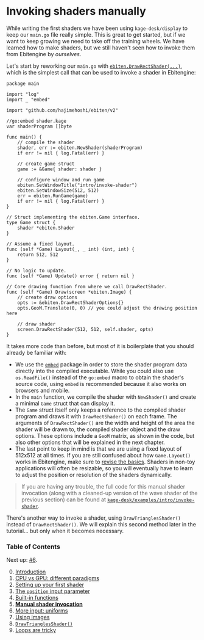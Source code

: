# Invoking shaders manually

While writing the first shaders we have been using `kage-desk/display` to keep our `main.go` file really simple. This is great to get started, but if we want to keep growing we need to take off the training wheels. We have learned how to make shaders, but we still haven't seen how to invoke them from Ebitengine by *ourselves*.

Let's start by reworking our `main.go` with [`ebiten.DrawRectShader(...)`](https://pkg.go.dev/github.com/hajimehoshi/ebiten/v2#Image.DrawRectShader), which is the simplest call that can be used to invoke a shader in Ebitengine:
```Golang
package main

import "log"
import _ "embed"

import "github.com/hajimehoshi/ebiten/v2"

//go:embed shader.kage
var shaderProgram []byte

func main() {
	// compile the shader
	shader, err := ebiten.NewShader(shaderProgram)
	if err != nil { log.Fatal(err) }

	// create game struct
	game := &Game{ shader: shader }

	// configure window and run game
	ebiten.SetWindowTitle("intro/invoke-shader")
	ebiten.SetWindowSize(512, 512)
	err = ebiten.RunGame(game)
	if err != nil { log.Fatal(err) }
}

// Struct implementing the ebiten.Game interface.
type Game struct {
	shader *ebiten.Shader
}

// Assume a fixed layout.
func (self *Game) Layout(_, _ int) (int, int) {
	return 512, 512
}

// No logic to update.
func (self *Game) Update() error { return nil }

// Core drawing function from where we call DrawRectShader.
func (self *Game) Draw(screen *ebiten.Image) {
	// create draw options
	opts := &ebiten.DrawRectShaderOptions{}
	opts.GeoM.Translate(0, 0) // you could adjust the drawing position here
	
	// draw shader
	screen.DrawRectShader(512, 512, self.shader, opts)
}
```

It takes more code than before, but most of it is boilerplate that you should already be familiar with:
- We use the [`embed`](https://pkg.go.dev/embed) package in order to store the shader program data directly into the compiled executable. While you could also use `os.ReadFile()` instead of the `go:embed` macro to obtain the shader's source code, using `embed` is recommended because it also works on browsers and mobile.
- In the `main` function, we compile the shader with `NewShader()` and create a minimal `Game` struct that can display it.
- The `Game` struct itself only keeps a reference to the compiled shader program and draws it with `DrawRectShader()` on each frame. The arguments of `DrawRectShader()` are the width and height of the area the shader will be drawn to, the compiled shader object and the draw options. These options include a `GeoM` matrix, as shown in the code, but also other options that will be explained in the next chapter.
- The last point to keep in mind is that we are using a fixed layout of 512x512 at all times. If you are still confused about how `Game.Layout()` works in Ebitengine, make sure to [revise the basics](https://github.com/tinne26/kage-desk/blob/main/docs/tutorials/ebitengine_game.md). Shaders in non-toy applications will often be resizable, so you will eventually have to learn to adjust the position or resolution of the shaders dynamically.

> If you are having any trouble, the full code for this manual shader invocation (along with a cleaned-up version of the wave shader of the previous section) can be found at [`kage-desk/examples/intro/invoke-shader`](https://github.com/tinne26/kage-desk/blob/main/examples/intro/invoke-shader).

There's another way to invoke a shader, using `DrawTrianglesShader()` instead of `DrawRectShader()`. We will explain this second method later in the tutorial... but only when it becomes necessary.


### Table of Contents
Next up: [#6](https://github.com/tinne26/kage-desk/blob/main/docs/tutorials/intro/06_uniforms.md).

0. [Introduction](https://github.com/tinne26/kage-desk/blob/main/docs/tutorials/intro/00_introduction.md)
1. [CPU vs GPU: different paradigms](https://github.com/tinne26/kage-desk/blob/main/docs/tutorials/intro/01_cpu_vs_gpu.md)
2. [Setting up your first shader](https://github.com/tinne26/kage-desk/blob/main/docs/tutorials/intro/02_shader_setup.md)
3. [The `position` input parameter](https://github.com/tinne26/kage-desk/blob/main/docs/tutorials/intro/03_position_input.md)
4. [Built-in functions](https://github.com/tinne26/kage-desk/blob/main/docs/tutorials/intro/04_built_in_functions.md)
5. [**Manual shader invocation**](https://github.com/tinne26/kage-desk/blob/main/docs/tutorials/intro/05_invoke_shader.md)
6. [More input: uniforms](https://github.com/tinne26/kage-desk/blob/main/docs/tutorials/intro/06_uniforms.md)
7. [Using images](https://github.com/tinne26/kage-desk/blob/main/docs/tutorials/intro/07_images.md)
8. [`DrawTrianglesShader()`](https://github.com/tinne26/kage-desk/blob/main/docs/tutorials/intro/08_triangles.md)
9. [Loops are tricky](https://github.com/tinne26/kage-desk/blob/main/docs/tutorials/intro/09_loops.md)
